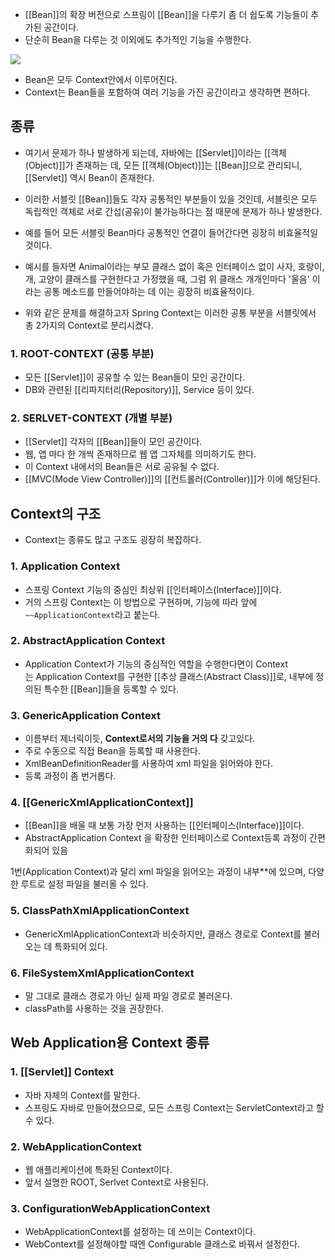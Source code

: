 - [[Bean]]의 확장 버전으로 스프링이 [[Bean]]을 다루기 좀 더 쉽도록 기능들이 추가된 공간이다.
- 단순히 Bean을 다루는 것 이외에도 추가적인 기능을 수행한다.

![](https://blog.kakaocdn.net/dn/cF6Ept/btrsMzWzG8F/J9lPrMcPrCwAVBuswYijJK/img.png)

- Bean은 모두 Context안에서 이루어진다.
- Context는 Bean들을 포함하여 여러 기능을 가진 공간이라고 생각하면 편하다.
## 종류

- 여기서 문제가 하나 발생하게 되는데, 자바에는 [[Servlet]]이라는 [[객체(Object)]]가 존재하는 데, 모든 [[객체(Object)]]는 [[Bean]]으로 관리되니, [[Servlet]] 역시 Bean이 존재한다.
- 이러한 서블릿 [[Bean]]들도 각자 공통적인 부분들이 있을 것인데, 서블릿은 모두 독립적인 객체로 서로 간섭(공유)이 불가능하다는 점 때문에 문제가 하나 발생한다.


- 예를 들어 모든 서블릿 Bean마다 공통적인 연결이 들어간다면 굉장히 비효율적일 것이다.
- 예시를 들자면 Animal이라는 부모 클래스 없이 혹은 인터페이스 없이 사자, 호랑이, 개, 고양이 클래스를 구현한다고 가정했을 때, 그럼 위 클래스 개개인마다 '울음' 이라는 공통 메소드를 만들어야하는 데 이는 굉장히 비효율적이다.

- 위와 같은 문제를 해결하고자 Spring Context는 이러한 공통 부분을 서블릿에서 총 2가지의 Context로 분리시켰다.

### 1. ROOT-CONTEXT (공통 부분)

- 모든 [[Servlet]]이 공유할 수 있는 Bean들이 모인 공간이다.
- DB와 관련된 [[리파지터리(Repository)]], Service 등이 있다.

### 2. SERLVET-CONTEXT (개별 부분)

- [[Servlet]] 각자의 [[Bean]]들이 모인 공간이다.
- 웹, 앱 마다 한 개씩 존재하므로 웹 앱 그자체를 의미하기도 한다.
- 이 Context 내에서의 Bean들은 서로 공유될 수 없다.
- [[MVC(Mode View Controller)]]의 [[컨트롤러(Controller)]]가 이에 해당된다.

## Context의 구조

- Context는 종류도 많고 구조도 굉장히 복잡하다.

### 1. Application Context

- 스프링 Context 기능의 중심인 최상위 [[인터페이스(Interface)]]이다.
- 거의 스프링 Context는 이 방법으로 구현하며, 기능에 따라 앞에 `~~ApplicationContext`라고 붙는다.

### 2. AbstractApplication Context

- Application Context가 기능의 중심적인 역할을 수행한다면이 Context는 Application Context를 구현한 [[추상 클래스(Abstract Class)]]로, 내부에 정의된 특수한 [[Bean]]들을 등록할 수 있다.

### 3. GenericApplication Context

- 이름부터 제너릭이듯, **Context로서의 기능을 거의 다** 갖고있다.  
- 주로 수동으로 직접 Bean을 등록할 때 사용한다.  
- XmlBeanDefinitionReader를 사용하여 xml 파일을 읽어와야 한다.  
- 등록 과정이 좀 번거롭다.

### 4. [[GenericXmlApplicationContext]]

- [[Bean]]을 배울 때 보통 가장 먼저 사용하는 [[인터페이스(Interface)]]이다.
- AbstractApplication Context 을 확장한 인터페이스로 Context등록 과정이 간편화되어 있음

1번(Application Context)과 달리 xml 파일을 읽어오는 과정이 내부**에 있으며, 다양한 루트로 설정 파일을 불러올 수 있다.

### 5. ClassPathXmlApplicationContext

- GenericXmlApplicationContext과 비슷하지만, 클래스 경로로 Context를 불러오는 데 특화되어 있다.

### 6. FileSystemXmlApplicationContext

- 말 그대로 클래스 경로가 아닌 실제 파일 경로로 불러온다.
- classPath를 사용하는 것을 권장한다.

## Web Application용 Context 종류

### 1. [[Servlet]] Context

- 자바 자체의 Context를 말한다.
- 스프링도 자바로 만들어졌으므로, 모든 스프링 Context는 ServletContext라고 할 수 있다.

### 2. WebApplicationContext

- 웹 애플리케이션에 특화된 Context이다.
- 앞서 설명한 ROOT, Serlvet Context로 사용된다.

### 3. ConfigurationWebApplicationContext

- WebApplicationContext를 설정하는 데 쓰이는 Context이다.
- WebContext를 설정해야할 때엔 Configurable 클래스로 바꿔서 설정한다.